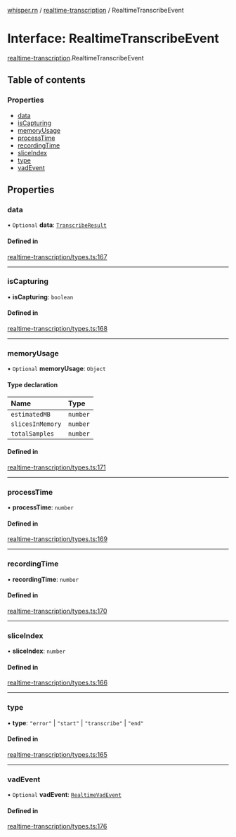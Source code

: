 [whisper.rn](../README.md) / [realtime-transcription](../modules/realtime_transcription.md) / RealtimeTranscribeEvent

# Interface: RealtimeTranscribeEvent

[realtime-transcription](../modules/realtime_transcription.md).RealtimeTranscribeEvent

## Table of contents

### Properties

- [data](realtime_transcription.RealtimeTranscribeEvent.md#data)
- [isCapturing](realtime_transcription.RealtimeTranscribeEvent.md#iscapturing)
- [memoryUsage](realtime_transcription.RealtimeTranscribeEvent.md#memoryusage)
- [processTime](realtime_transcription.RealtimeTranscribeEvent.md#processtime)
- [recordingTime](realtime_transcription.RealtimeTranscribeEvent.md#recordingtime)
- [sliceIndex](realtime_transcription.RealtimeTranscribeEvent.md#sliceindex)
- [type](realtime_transcription.RealtimeTranscribeEvent.md#type)
- [vadEvent](realtime_transcription.RealtimeTranscribeEvent.md#vadevent)

## Properties

### data

• `Optional` **data**: [`TranscribeResult`](../modules/index.md#transcriberesult)

#### Defined in

[realtime-transcription/types.ts:167](https://github.com/mybigday/whisper.rn/blob/e931dfc/src/realtime-transcription/types.ts#L167)

___

### isCapturing

• **isCapturing**: `boolean`

#### Defined in

[realtime-transcription/types.ts:168](https://github.com/mybigday/whisper.rn/blob/e931dfc/src/realtime-transcription/types.ts#L168)

___

### memoryUsage

• `Optional` **memoryUsage**: `Object`

#### Type declaration

| Name | Type |
| :------ | :------ |
| `estimatedMB` | `number` |
| `slicesInMemory` | `number` |
| `totalSamples` | `number` |

#### Defined in

[realtime-transcription/types.ts:171](https://github.com/mybigday/whisper.rn/blob/e931dfc/src/realtime-transcription/types.ts#L171)

___

### processTime

• **processTime**: `number`

#### Defined in

[realtime-transcription/types.ts:169](https://github.com/mybigday/whisper.rn/blob/e931dfc/src/realtime-transcription/types.ts#L169)

___

### recordingTime

• **recordingTime**: `number`

#### Defined in

[realtime-transcription/types.ts:170](https://github.com/mybigday/whisper.rn/blob/e931dfc/src/realtime-transcription/types.ts#L170)

___

### sliceIndex

• **sliceIndex**: `number`

#### Defined in

[realtime-transcription/types.ts:166](https://github.com/mybigday/whisper.rn/blob/e931dfc/src/realtime-transcription/types.ts#L166)

___

### type

• **type**: ``"error"`` \| ``"start"`` \| ``"transcribe"`` \| ``"end"``

#### Defined in

[realtime-transcription/types.ts:165](https://github.com/mybigday/whisper.rn/blob/e931dfc/src/realtime-transcription/types.ts#L165)

___

### vadEvent

• `Optional` **vadEvent**: [`RealtimeVadEvent`](realtime_transcription.RealtimeVadEvent.md)

#### Defined in

[realtime-transcription/types.ts:176](https://github.com/mybigday/whisper.rn/blob/e931dfc/src/realtime-transcription/types.ts#L176)
